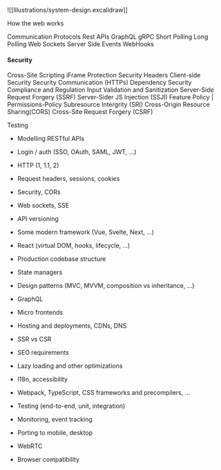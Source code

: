 ![[Illustrations/system-design.excalidraw]]

How the web works

Communication Protocols
Rest APIs
GraphQL
gRPC
Short Polling
Long Polling
Web Sockets
Server Side Events
WebHooks
#### Security
Cross-Site Scripting
iFrame Protection
Security Headers
Client-side Security
Security Communication (HTTPs)
Dependency Security
Compliance and Regulation
Input Validation and Sanitization
Server-Side Request Forgery (SSRF)
Server-Sider JS Injection (SSJI)
Feature Policy | Permissions-Policy
Subresource Intergrity (SRI)
Cross-Origin Resource Sharing(CORS)
Cross-Site Request Forgery (CSRF)

Testing


- Modelling RESTful APIs
    
- Login / auth (SSO, OAuth, SAML, JWT, ...)
    
- HTTP (1, 1.1, 2)
    
- Request headers, sessions, cookies
    
- Security, CORs
    
- Web sockets, SSE
    
- API versioning
    
- Some modern framework (Vue, Svelte, Next, ...)
    
- React (virtual DOM, hooks, lifecycle, ...)
    
- Production codebase structure
    
- State managers
    
- Design patterns (MVC, MVVM, composition vs inheritance, ...)
    
- GraphQL
    
- Micro frontends
    
- Hosting and deployments, CDNs, DNS
    
- SSR vs CSR
    
- SEO requirements
    
- Lazy loading and other optimizations
    
- I18n, accessibility
    
- Webpack, TypeScript, CSS frameworks and precompilers, ...
    
- Testing (end-to-end, unit, integration)
    
- Monitoring, event tracking
    
- Porting to mobile, desktop
    
- WebRTC
    
- Browser compatibility


